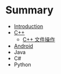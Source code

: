 # Summary

* [Introduction](README.md)
* [C++](chapter1.md)
  * [C++ 文件操作](chapter1/c++-wen-jian-cao-zuo.md)
* [Android](android.md)
* Java
* C\#
* Python

